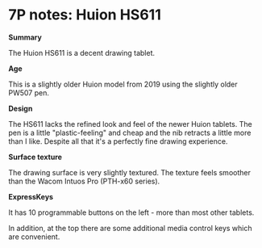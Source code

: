 # 7P notes: Huion HS611

**Summary**

The Huion HS611 is a decent drawing tablet.&#x20;

**Age**

This is a slightly older Huion model from 2019 using the slightly older PW507 pen. &#x20;

**Design**

The HS611 lacks the refined look and feel of the newer Huion tablets. The pen is a little "plastic-feeling" and cheap and the nib retracts a little more than I like. Despite all that it's a perfectly fine drawing experience.&#x20;

**Surface texture**

The drawing surface is very slightly textured. The texture feels smoother than the Wacom Intuos Pro (PTH-x60 series).&#x20;

**ExpressKeys**

It has 10 programmable buttons on the left - more than most other tablets.

In addition, at the top there are some additional media control keys which are convenient.
